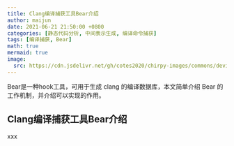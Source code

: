 ```yaml
---
title: Clang编译捕获工具Bear介绍
author: maijun
date: 2021-06-21 21:50:00 +0800
categories: [静态代码分析, 中间表示生成, 编译命令捕获]
tags: [编译捕获, Bear]
math: true
mermaid: true
image:
  src: https://cdn.jsdelivr.net/gh/cotes2020/chirpy-images/commons/devices-mockup.png
---
```


Bear是一种hook工具，可用于生成 clang 的编译数据库，本文简单介绍 Bear 的工作机制，并介绍可以实现的作用。

## Clang编译捕获工具Bear介绍
xxx